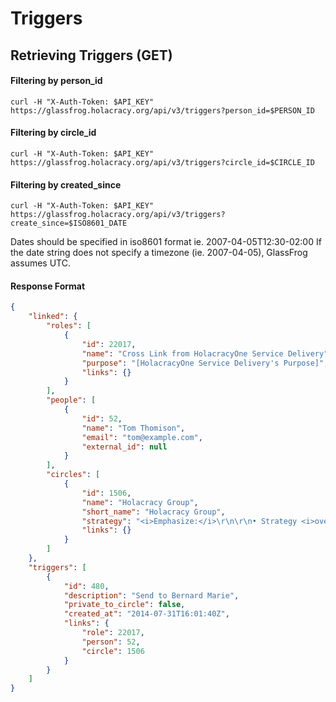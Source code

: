 Triggers
========

Retrieving Triggers (GET)
----------------------

#### Filtering by person_id

`curl -H "X-Auth-Token: $API_KEY" https://glassfrog.holacracy.org/api/v3/triggers?person_id=$PERSON_ID`

#### Filtering by circle_id

`curl -H "X-Auth-Token: $API_KEY" https://glassfrog.holacracy.org/api/v3/triggers?circle_id=$CIRCLE_ID`

#### Filtering by created_since

`curl -H "X-Auth-Token: $API_KEY" https://glassfrog.holacracy.org/api/v3/triggers?create_since=$ISO8601_DATE`

Dates should be specified in iso8601 format ie. 2007-04-05T12:30-02:00
If the date string does not specify a timezone (ie. 2007-04-05), GlassFrog assumes UTC.


#### Response Format

```json
{
    "linked": {
        "roles": [
            {
                "id": 22017,
                "name": "Cross Link from HolacracyOne Service Delivery",
                "purpose": "[HolacracyOne Service Delivery's Purpose]",
                "links": {}
            }
        ],
        "people": [
            {
                "id": 52,
                "name": "Tom Thomison",
                "email": "tom@example.com",
                "external_id": null
            }
        ],
        "circles": [
            {
                "id": 1506,
                "name": "Holacracy Group",
                "short_name": "Holacracy Group",
                "strategy": "<i>Emphasize:</i>\r\n\r\n• Strategy <i>over</i> Logistics, Logistics <i>over</i> Tactics\r\n\r\n• Helping Holacracy outgrow HolacracyOne and stand alone <i>even over</i> Leveraging Holacracy for HolacracyOne\r\n",
                "links": {}
            }
        ]
    },
    "triggers": [
        {
            "id": 480,
            "description": "Send to Bernard Marie",
            "private_to_circle": false,
            "created_at": "2014-07-31T16:01:40Z",
            "links": {
                "role": 22017,
                "person": 52,
                "circle": 1506
            }
        }
    ]
}
```
